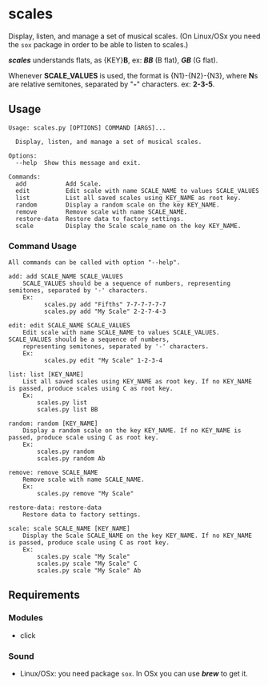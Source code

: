 # scales
 Display, listen, and manage a set of musical scales. (On Linux/OSx you need the `sox` package in order to be able 
 to listen to scales.)

***scales*** understands flats, as {KEY}**B**, ex: ***BB*** (B flat), ***GB*** (G flat).

Whenever **SCALE_VALUES** is used, the format is {N1}-{N2}-{N3}, where **N**s are relative semitones, separated by 
"**-**" characters. ex: **2-3-5**.

 
## Usage
```shell
Usage: scales.py [OPTIONS] COMMAND [ARGS]...

  Display, listen, and manage a set of musical scales.

Options:
  --help  Show this message and exit.

Commands:
  add           Add Scale.
  edit          Edit scale with name SCALE_NAME to values SCALE_VALUES
  list          List all saved scales using KEY_NAME as root key.
  random        Display a random scale on the key KEY_NAME.
  remove        Remove scale with name SCALE_NAME.
  restore-data  Restore data to factory settings.
  scale         Display the Scale scale_name on the key KEY_NAME.
```

### Command Usage
    All commands can be called with option "--help".

    add: add SCALE_NAME SCALE_VALUES
        SCALE_VALUES should be a sequence of numbers, representing semitones, separated by '-' characters.
        Ex:
              scales.py add "Fifths" 7-7-7-7-7-7
              scales.py add "My Scale" 2-2-7-4-3

    edit: edit SCALE_NAME SCALE_VALUES
        Edit scale with name SCALE_NAME to values SCALE_VALUES. SCALE_VALUES should be a sequence of numbers, 
        representing semitones, separated by '-' characters.
        Ex:
              scales.py edit "My Scale" 1-2-3-4

    list: list [KEY_NAME]
        List all saved scales using KEY_NAME as root key. If no KEY_NAME is passed, produce scales using C as root key.
        Ex:
            scales.py list
            scales.py list BB

    random: random [KEY_NAME]
        Display a random scale on the key KEY_NAME. If no KEY_NAME is passed, produce scale using C as root key.
        Ex:
            scales.py random
            scales.py random Ab
    
    remove: remove SCALE_NAME 
        Remove scale with name SCALE_NAME.
        Ex:
            scales.py remove "My Scale"

    restore-data: restore-data
        Restore data to factory settings.

    scale: scale SCALE_NAME [KEY_NAME]
        Display the Scale SCALE_NAME on the key KEY_NAME. If no KEY_NAME is passed, produce scale using C as root key.
        Ex:
            scales.py scale "My Scale"
            scales.py scale "My Scale" C
            scales.py scale "My Scale" Ab


## Requirements
### Modules
* click

### Sound
* Linux/OSx: you need package `sox`. In OSx you can use ***brew*** to get it.
